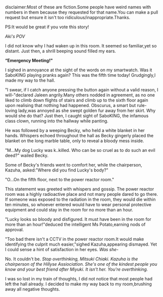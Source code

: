 disclaimer:Most of these are fiction.Some people have weird names with numbers in them because they requested for that name.You can make a pull request but ensure it isn't too ridiculous/inappropriate.Thanks.

PS:It would be great if you vote this story!


_Aki's POV_

   I did not know why I had waken up in this room. It seemed so familiar,yet so distant. Just then, a shrill beeping sound filled my ears.

**“Emergency Meeting!"**

   I sighed in annoyance at the sight of the words on my smartwatch. Was it SaboKING playing pranks again? This was the fifth time today! Grudgingly,I made my way to the hall. 
   
   "I swear, if I catch anyone pressing the button again without a valid reason, I will-"declared Jaleen angrily.Many others nodded in agreement, as no one liked to climb down flights of stairs and climb up to the sixth floor again upon realising that nothing had happened. Obscurus, a smart but rule-loving lady,was annoyed as she swept golden fur away from her skirt. Why would she do that? Just then, I caught sight of SaboKING, the infamous class clown, running into the hallway while panting.
   
   He was followed by a weeping Becky, who held a white blanket in her hands. Whispers echoed throughout the hall as Becky gingerly placed the  blanket on the long marble table, only to reveal a bloody mess inside.
    
   "M...My dog Lucky was k..killed. Who can be so cruel as to do such an evil deed?" wailed Becky.
    
   Some of Becky's friends went to comfort her, while the chairperson, Kazuha, asked:"Where did you find Lucky's body?"
   
   "O...On the fifth floor, next to the power reactor room."
   
   This statememt was greeted with whispers and gossip. The power reactor room was a highly radioactive place and not many people dared to go there. If someone was exposed to the radiation in the room, they would die within ten minutes, so whoever entered would have to wear personal protective equipment and could stay in the room for no more than an hour.
   
   "Lucky looks so bloody and disfigured. It must have been in the room for more than an hour!"deduced the intelligent Ms Potato,earning nods of approval.
   
   "Too bad there isn't a CCTV in the power reactor room.It would make identifying the culprit much easier,"sighed Kazuha,appearing dismayed. Yet I could sense a hint of satisfaction in her eyes. _Was she-_
   
   No. It couldn't be. _Stop overthinking, Mitsuki Chiaki. Kazuha is the chairperson of the Hillyse Assiociation. She's one of the kindest people you know and your best friend after Miyuki. It isn't her. You're overthinking._
   
   I was so lost in my train of thoughts, I did not notice that most people had left the hall already. I decided to make my way back to my room,brushing away all negative thoughts.
   
     
